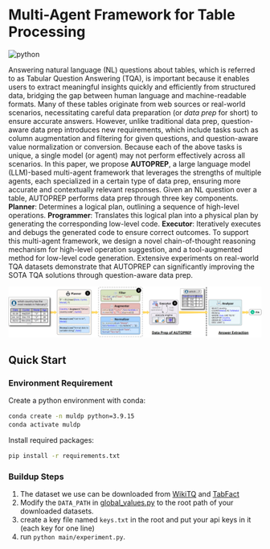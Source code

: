 # Multi-Agent Framework for Table Processing

![python](https://img.shields.io/badge/python-3.9.15-blue)

Answering natural language (NL) questions about tables, which is referred to as Tabular Question Answering (TQA), is important because it enables users to extract meaningful insights quickly and efficiently from structured data, bridging the gap between human language and machine-readable formats. Many of these tables originate from web sources or real-world scenarios, necessitating careful data preparation (or *data prep* for short) to ensure accurate answers. However, unlike traditional data prep, question-aware data prep introduces new requirements, which include tasks such as column augmentation and filtering for given questions, and question-aware value normalization or conversion. Because each of the above tasks is unique, a single model (or agent) may not perform effectively across all scenarios. In this paper, we propose **AUTOPREP**, a large language model (LLM)-based multi-agent framework that leverages the strengths of multiple agents, each specialized in a certain type of data prep, ensuring more accurate and contextually relevant responses. Given an NL question over a table, AUTOPREP performs data prep through three key components. **Planner**: Determines a logical plan, outlining a sequence of high-level operations. **Programmer**: Translates this logical plan into a physical plan by generating the corresponding low-level code. **Executor**: Iteratively executes and debugs the generated code to ensure correct outcomes. To support this multi-agent framework, we design a novel chain-of-thought reasoning mechanism for high-level operation suggestion, and a tool-augmented method for low-level code generation. Extensive experiments on real-world TQA datasets demonstrate that AUTOPREP can significantly improving the SOTA TQA solutions through question-aware data prep.

![figure](./figs/v4.0.png)

## Quick Start

### Environment Requirement

Create a python environment with conda:

```bash
conda create -n muldp python=3.9.15
conda activate muldp
```

Install required packages:

```bash
pip install -r requirements.txt
```

### Buildup Steps

1. The dataset we use can be downloaded from [WikiTQ](https://github.com/ppasupat/WikiTableQuestions) and [TabFact](https://github.com/wenhuchen/Table-Fact-Checking)
2. Modify the `DATA_PATH` in [global_values.py](./src/global_values.py) to the root path of your downloaded datasets.
3. create a key file named `keys.txt` in the root and put your api keys in it (each key for one line)
4. run `python main/experiment.py`.